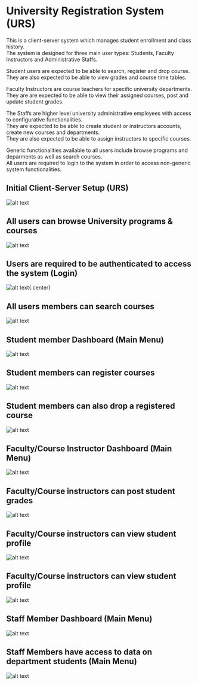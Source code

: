 # University Registration System (URS)
This is a client-server system which manages student enrollment and class history. <br>
The system is designed for three main user types: Students, Faculty Instructors and Administrative Staffs. <br> 

Student users are expected to be able to search, register and drop course.<br>
They are also expected to be able to view grades and course time tables.<br>

Faculty Instructors are course teachers for specific university departments. <br>
They are are expected to be able to view their assigned courses, post and update student grades. <br> 

The Staffs are higher level university administrative employees with access to configurative functionalities. <br>
They are expected to be able to create student or instructors accounts, create new courses and departments. <br>
They are also expected to be able to assign instructors to specific courses.  <br>

Generic functionalities available to all users include browse programs and deparments as well as search courses. <br>
All users are required to login to the system in order to access non-generic system functionalities.<br>

## Initial Client-Server Setup (URS)
![alt text](https://github.com/IfeoluwaDavid/University-Registration-System-URS/blob/master/demo/initialsetup.PNG)

## All users can browse University programs & courses
![alt text](https://github.com/IfeoluwaDavid/University-Registration-System-URS/blob/master/demo/browseuniversity.PNG)

## Users are required to be authenticated to access the system (Login)
![alt text](https://github.com/IfeoluwaDavid/University-Registration-System-URS/blob/master/demo/login.PNG){.center}

## All users members can search courses
![alt text](https://github.com/IfeoluwaDavid/University-Registration-System-URS/blob/master/demo/searchcourse.PNG)

## Student member Dashboard (Main Menu)
![alt text](https://github.com/IfeoluwaDavid/University-Registration-System-URS/blob/master/demo/studentmenu.PNG)

## Student members can register courses
![alt text](https://github.com/IfeoluwaDavid/University-Registration-System-URS/blob/master/demo/registercourse.PNG)

## Student members can also drop a registered course
![alt text](https://github.com/IfeoluwaDavid/University-Registration-System-URS/blob/master/demo/dropcourse.PNG)

## Faculty/Course Instructor Dashboard (Main Menu)
![alt text](https://github.com/IfeoluwaDavid/University-Registration-System-URS/blob/master/demo/facultymenu.PNG)

## Faculty/Course instructors can post student grades
![alt text](https://github.com/IfeoluwaDavid/University-Registration-System-URS/blob/master/demo/postgradesA.PNG)

## Faculty/Course instructors can view student profile 
![alt text](https://github.com/IfeoluwaDavid/University-Registration-System-URS/blob/master/demo/postgradesB.PNG)

## Faculty/Course instructors can view student profile 
![alt text](https://github.com/IfeoluwaDavid/University-Registration-System-URS/blob/master/demo/personalprofile.PNG)

## Staff Member Dashboard (Main Menu)
![alt text](https://github.com/IfeoluwaDavid/University-Registration-System-URS/blob/master/demo/staffmenu.PNG)

## Staff Members have access to data on department students (Main Menu)
![alt text](https://github.com/IfeoluwaDavid/University-Registration-System-URS/blob/master/demo/departmentstudents.PNG)
